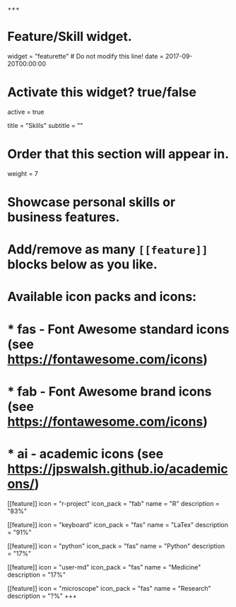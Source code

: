 +++
# Feature/Skill widget.
widget = "featurette"  # Do not modify this line!
date = 2017-09-20T00:00:00

# Activate this widget? true/false
active = true

title = "Skills"
subtitle = ""

# Order that this section will appear in.
weight = 7

# Showcase personal skills or business features.
#
# Add/remove as many `[[feature]]` blocks below as you like.
#
# Available icon packs and icons:
# * fas - Font Awesome standard icons (see https://fontawesome.com/icons)
# * fab - Font Awesome brand icons (see https://fontawesome.com/icons)
# * ai - academic icons (see https://jpswalsh.github.io/academicons/)

[[feature]]
  icon = "r-project"
  icon_pack = "fab"
  name = "R"
  description = "83%"

[[feature]]
  icon = "keyboard"
  icon_pack = "fas"
  name = "LaTex"
  description = "91%"

[[feature]]
  icon = "python"
  icon_pack = "fas"
  name = "Python"
  description = "17%"

[[feature]]
  icon = "user-md"
  icon_pack = "fas"
  name = "Medicine"
  description = "17%"

[[feature]]
  icon = "microscope"
  icon_pack = "fas"
  name = "Research"
  description = "?%"
+++
